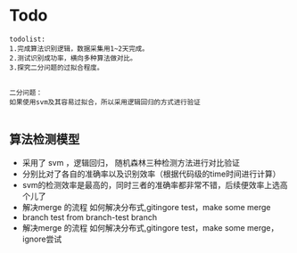 # Todo


```
todolist:
1.完成算法识别逻辑，数据采集用1~2天完成。
2.测试识别成功率，横向多种算法做对比。
3.探究二分问题的过拟合程度。


二分问题：
如果使用svm及其容易过拟合，所以采用逻辑回归的方式进行验证


```

## 算法检测模型
- 采用了 svm ，逻辑回归， 随机森林三种检测方法进行对比验证
- 分别比对了各自的准确率以及识别效率（根据代码级的time时间进行计算）
- svm的检测效率是最高的，同时三者的准确率都非常不错，后续便效率上选高个儿了
- 解决merge 的流程 如何解决分布式,gitingore test，make some merge
- branch test from branch-test branch  
- 解决merge 的流程 如何解决分布式,gitingore test，make some merge，ignore尝试





